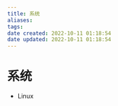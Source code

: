 ```yaml
---
title: 系统
aliases: 
tags: 
date created: 2022-10-11 01:18:54
date updated: 2022-10-11 01:18:54
---
```


# 系统
- Linux